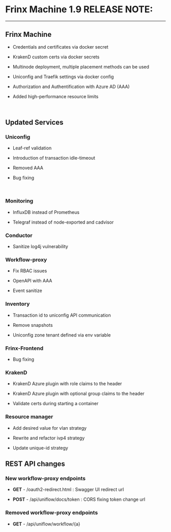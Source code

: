 # Frinx Machine 1.9 RELEASE NOTE:
-----------------
## Frinx Machine
*    Credentials and certificates via docker secret

*    KrakenD custom certs via docker secrets

*    Multinode deployment, multiple placement methods can be used

*    Uniconfig and Traefik settings via docker config

*    Authorization and Authentification with Azure AD (AAA)

*    Added high-performance resource limits 

<br>

## Updated Services

### Uniconfig
*   Leaf-ref validation

*   Introduction of transaction idle-timeout

*   Removed AAA

*   Bug fixing


<br>

### Monitoring

*    InfluxDB instead of Prometheus

*    Telegraf instead of node-exported and cadvisor

### Conductor

*   Sanitize log4j  vulnerability

### Workflow-proxy

*    Fix RBAC issues

*    OpenAPI with AAA

*    Event sanitize

### Inventory

*    Transaction id to uniconfig API communication

*    Remove snapshots

*    Uniconfig zone tenant defined via env variable

### Frinx-Frontend

*   Bug fixing


### KrakenD

*    KrakenD Azure plugin with role claims to the header

*    KrakenD Azure plugin with optional group claims to the header

*    Validate certs during starting a container

### Resource manager

*    Add desired value for vlan strategy 

*    Rewrite and refactor ivp4 strategy

*    Update unique-id strategy

## REST API changes

### New workflow-proxy endpoints

*   **GET** - /oauth2-redirect.html   :  Swagger UI redirect url

*   **POST** - /api/uniflow/docs/token : CORS fixing token change url

### Removed workflow-proxy endpoints

*   **GET** - /api/uniflow/workflow/{a}
